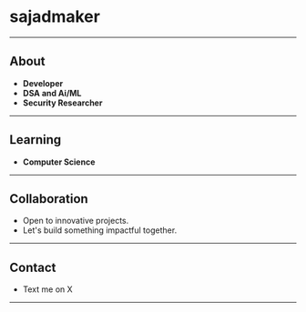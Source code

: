 # sajadmaker

---

## About

- **Developer**
- **DSA and Ai/ML**
- **Security Researcher**

---

## Learning

- **Computer Science**

---

## Collaboration

- Open to innovative projects.
- Let's build something impactful together.

---

## Contact

- Text me on X

---

<!---
Sajadmaker/Sajadmaker is a ✨ special ✨ repository because its `README.md` (this file) appears on your GitHub profile.
You can click the Preview link to take a look at your changes.
--->
